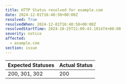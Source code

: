 ```yaml
---
title: HTTP Status resolved for example.com
date: 2024-12-01T16:40:58+00:00Z
resolved: True
resolvedWhen: 2024-12-01T16:40:58+00:00Z
resolvedStartTime: 2024-10-25T21:09:43.191474+00:00
severity: notice
affected:
  - example.com
section: issue
---
```


| Expected Statuses | Actual Status  |
|-------------------|----------------|
| 200, 301, 302 | 200 |
